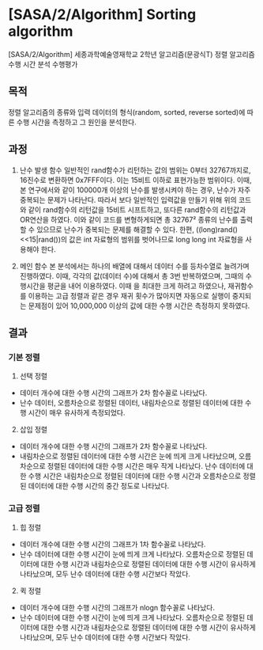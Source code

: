 # [SASA/2/Algorithm] Sorting algorithm
[SASA/2/Algorithm] 세종과학예술영재학교 2학년 알고리즘(문광식T) 정렬 알고리즘 수행 시간 분석 수행평가

## 목적
정렬 알고리즘의 종류와 입력 데이터의 형식(random, sorted, reverse sorted)에 따른 수행 시간을 측정하고 그 원인을 분석한다.

## 과정
1. 난수 발생 함수
 일반적인 rand함수가 리턴하는 값의 범위는 0부터 32767까지로, 16진수로 변환하면 0x7FFF이다. 이는 15비트 이하로 표현가능한 범위이다. 이때, 본 연구에서와 같이 100000개 이상의 난수를 발생시켜야 하는 경우, 난수가 자주 중복되는 문제가 나타난다. 따라서 보다 일반적인 입력값을 만들기 위해 위의 코드와 같이 rand함수의 리턴값을 15비트 시프트하고, 또다른 rand함수의 리턴값과 OR연산을 하였다. 이와 같이 코드를 변형하게되면 총 32767² 종류의 난수를 출력할 수 있으므로 난수가 중복되는 문제를 해결할 수 있다. 한편, ((long)rand()<<15|rand())의 값은 int 자료형의 범위를 벗어나므로 long long int 자료형을 사용해야 한다.

2. 메인 함수
 본 분석에서는 하나의 배열에 대해서 데이터 수를 등차수열로 늘려가며 진행하였다. 이때, 각각의 값(데이터 수)에 대해서 총 3번 반복하였으며, 그때의 수행시간을 평균을 내어 이용하였다.
 이때 을 최대한 크게 하려고 하였으나, 재귀함수를 이용하는 고급 정렬과 같은 경우 재귀 횟수가 많아지면 자동으로 실행이 중지되는 문제점이 있어 10,000,000 이상의 값에 대한 수행 시간은 측정하지 못하였다.

## 결과
### 기본 정렬
1. 선택 정렬
+ 데이터 개수에 대한 수행 시간의 그래프가 2차 함수꼴로 나타났다. 
+ 난수 데이터, 오름차순으로 정렬된 데이터, 내림차순으로 정렬된 데이터에 대한 수행 시간이 매우 유사하게 측정되었다.

2. 삽입 정렬
+ 데이터 개수에 대한 수행 시간의 그래프가 2차 함수꼴로 나타났다. 
+ 내림차순으로 정렬된 데이터에 대한 수행 시간은 눈에 띄게 크게 나타났으며, 오름차순으로 정렬된 데이터에 대한 수행 시간은 매우 작게 나타났다. 난수 데이터에 대한 수행 시간은 내림차순으로 정렬된 데이터에 대한 수행 시간과 오름차순으로 정렬된 데이터에 대한 수행 시간의 중간 정도로 나타났다.

### 고급 정렬
1. 힙 정렬
+ 데이터 개수에 대한 수행 시간의 그래프가 1차 함수꼴로 나타났다. 
+ 난수 데이터에 대한 수행 시간이 눈에 띄게 크게 나타났다. 오름차순으로 정렬된 데이터에 대한 수행 시간과 내림차순으로 정렬된 데이터에 대한 수행 시간이 유사하게 나타났으며, 모두 난수 데이터에 대한 수행 시간보다 작았다.

2. 퀵 정렬
+ 데이터 개수에 대한 수행 시간의 그래프가 nlogn 함수꼴로 나타났다. 
+ 난수 데이터에 대한 수행 시간이 눈에 띄게 크게 나타났다. 오름차순으로 정렬된 데이터에 대한 수행 시간과 내림차순으로 정렬된 데이터에 대한 수행 시간이 유사하게 나타났으며, 모두 난수 데이터에 대한 수행 시간보다 작았다.
